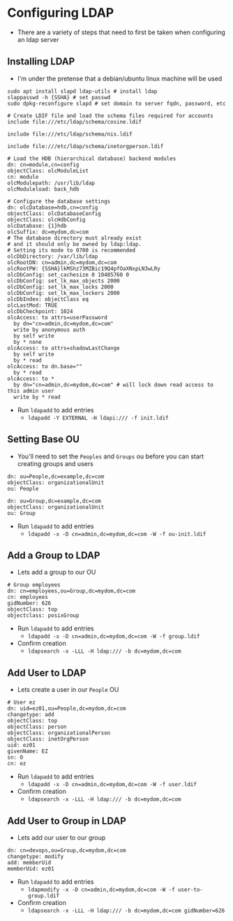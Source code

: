 <h1>Configuring LDAP</h1>
 
* There are a variety of steps that need to first be taken when configuring an ldap server

<h2>Installing LDAP</h2>
 
* I'm under the pretense that a debian/ubuntu linux machine will be used

```console
sudo apt install slapd ldap-utils # install ldap
slappasswd -h {SSHA} # set passwd
sudo dpkg-reconfigure slapd # set domain to server fqdn, password, etc

# Create LDIF file and load the schema files required for accounts
include file:///etc/ldap/schema/cosine.ldif

include file:///etc/ldap/schema/nis.ldif

include file:///etc/ldap/schema/inetorgperson.ldif

# Load the HDB (hierarchical database) backend modules
dn: cn=module,cn=config
objectClass: olcModuleList
cn: module
olcModulepath: /usr/lib/ldap
olcModuleload: back_hdb

# Configure the database settings
dn: olcDatabase=hdb,cn=config
objectClass: olcDatabaseConfig
objectClass: olcHdbConfig
olcDatabase: {1}hdb
olcSuffix: dc=mydom,dc=com
# The database directory must already exist
# and it should only be owned by ldap:ldap.
# Setting its mode to 0700 is recommended
olcDbDirectory: /var/lib/ldap
olcRootDN: cn=admin,dc=mydom,dc=com
olcRootPW: {SSHA}lkMShz73MZBic19Q4pfOaXNxpLN3wLRy
olcDbConfig: set_cachesize 0 10485760 0
olcDbConfig: set_lk_max_objects 2000
olcDbConfig: set_lk_max_locks 2000
olcDbConfig: set_lk_max_lockers 2000
olcDbIndex: objectClass eq
olcLastMod: TRUE
olcDbCheckpoint: 1024 
olcAccess: to attrs=userPassword
  by dn="cn=admin,dc=mydom,dc=com"
  write by anonymous auth
  by self write
  by * none
olcAccess: to attrs=shadowLastChange
  by self write
  by * read
olcAccess: to dn.base=""
  by * read
olcAccess: to *
  by dn="cn=admin,dc=mydom,dc=com" # will lock down read access to this admin user
  write by * read
```

* Run `ldapadd` to add entries
  - `ldapadd -Y EXTERNAL -H ldapi:/// -f init.ldif`

<h2>Setting Base OU</h2>
 
* You'll need to set the `Peoples` and `Groups` ou before you can start creating groups and users

```console
dn: ou=People,dc=example,dc=com
objectClass: organizationalUnit
ou: People

dn: ou=Group,dc=example,dc=com
objectClass: organizationalUnit
ou: Group
```

* Run `ldapadd` to add entries
  - `ldapadd -x -D cn=admin,dc=mydom,dc=com -W -f ou-init.ldif`

<h2>Add a Group to LDAP</h2>
 
* Lets add a group to our OU

```console
# Group employees
dn: cn=employees,ou=Group,dc=mydom,dc=com
cn: employees
gidNumber: 626
objectClass: top
objectclass: posixGroup
```

* Run `ldapadd` to add entries
  - `ldapadd -x -D cn=admin,dc=mydom,dc=com -W -f group.ldif`
* Confirm creation
  - `ldapsearch -x -LLL -H ldap:/// -b dc=mydom,dc=com`

<h2>Add User to LDAP</h2>
 
* Lets create a user in our `People` OU

```console
# User ez
dn: uid=ez01,ou=People,dc=mydom,dc=com
changetype: add
objectClass: top
objectClass: person
objectClass: organizationalPerson
objectClass: inetOrgPerson
uid: ez01
givenName: EZ
sn: O
cn: ez
```

* Run `ldapadd` to add entries
  - `ldapadd -x -D cn=admin,dc=mydom,dc=com -W -f user.ldif`
* Confirm creation
  - `ldapsearch -x -LLL -H ldap:/// -b dc=mydom,dc=com`

<h2>Add User to Group in LDAP</h2>
 
* Lets add our user to our group

```console
dn: cn=devops,ou=Group,dc=mydom,dc=com
changetype: modify
add: memberUid
memberUid: ez01
```

* Run `ldapadd` to add entries
  - `ldapmodify -x -D cn=admin,dc=mydom,dc=com -W -f user-to-group.ldif`
* Confirm creation
  - `ldapsearch -x -LLL -H ldap:/// -b dc=mydom,dc=com gidNumber=626`

